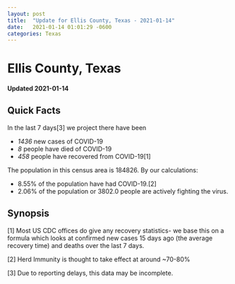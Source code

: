 ```yaml
---
layout: post
title:  "Update for Ellis County, Texas - 2021-01-14"
date:   2021-01-14 01:01:29 -0600
categories: Texas
---
```


# Ellis County, Texas
#### Updated 2021-01-14

## Quick Facts

In the last 7 days[3] we project there have been
- *1436* new cases of COVID-19
- *8* people have died of COVID-19
- *458* people have recovered from COVID-19[1]

The population in this census area is 184826. By our calculations:
- 8.55% of the population have had COVID-19.[2]
- 2.06% of the population or 3802.0 people are actively fighting the virus.

## Synopsis




[1] Most US CDC offices do give any recovery statistics- we base this on a formula which looks at confirmed new cases
15 days ago (the average recovery time) and deaths over the last 7 days.

[2] Herd Immunity is thought to take effect at around ~70-80%

[3] Due to reporting delays, this data may be incomplete.
 
    